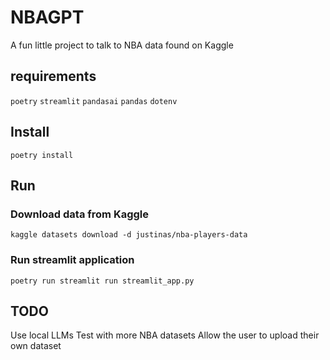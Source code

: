 # NBAGPT

A fun little project to talk to NBA data found on Kaggle

## requirements

`poetry`
`streamlit`
`pandasai`
`pandas`
`dotenv`

## Install

`poetry install`

## Run

### Download data from Kaggle

`kaggle datasets download -d justinas/nba-players-data`

### Run streamlit application

`poetry run streamlit run streamlit_app.py`

## TODO

Use local LLMs
Test with more NBA datasets
Allow the user to upload their own dataset
